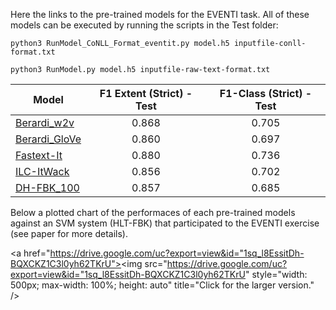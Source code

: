 
Here the links to the pre-trained models for the EVENTI task. All of these models can be executed by running the scripts in the Test folder:

```
python3 RunModel_CoNLL_Format_eventit.py model.h5 inputfile-conll-format.txt

python3 RunModel.py model.h5 inputfile-raw-text-format.txt
```

| Model | F1 Extent (Strict) - Test | F1-Class (Strict) - Test |
|----------|:-----------:|:------------:|
|[Berardi_w2v](https://drive.google.com/file/d/1P_KhGQHigt2Da2DZyI1uxM4RfM4-O4ef/view?usp=sharing) | 0.868 | 0.705 |
|[Berardi_GloVe](https://drive.google.com/file/d/1Gt2dYJA3_8Xh1ik1RePicbZUzU6lb2b8/view?usp=sharing) | 0.860 | 0.697 | 
|[Fastext-It](https://drive.google.com/open?id=1vf_n_M38v5m4KOBxdi2KykZRPDxqFLb4) | 0.880 | 0.736 | 
|[ILC-ItWack](https://drive.google.com/open?id=1AmADSdKLrOlLFE1mju1MXDStwN6kRBdf) | 0.856 | 0.702 | 
|[DH-FBK_100](https://drive.google.com/file/d/1IY4xTLi_ijJBuP2vNQ3LsFaT95gr0ovC/view?usp=sharing) | 0.857 | 0.685 | 


Below a plotted chart of the performaces of each pre-trained models against an SVM system (HLT-FBK) that participated to the EVENTI exercise (see paper for more details).

<a href="https://drive.google.com/uc?export=view&id="1sq_l8EssitDh-BQXCKZ1C3l0yh62TKrU"><img src="https://drive.google.com/uc?export=view&id="1sq_l8EssitDh-BQXCKZ1C3l0yh62TKrU" style="width: 500px; max-width: 100%; height: auto" title="Click for the larger version." /></a>


